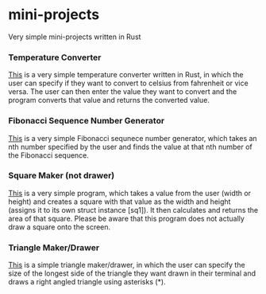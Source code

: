 # mini-projects
Very simple mini-projects written in Rust

### Temperature Converter
<a href='https://github.com/sudo-harun/mini-projects/blob/main/temperature-converter/main.rs'>This</a> is a very simple temperature converter written in Rust, in which the user can specify if they want to convert to celsius from fahrenheit or vice versa. The user can then enter the value they want to convert and the program converts that value and returns the converted value.

### Fibonacci Sequence Number Generator
<a href='https://github.com/sudo-harun/mini-projects/blob/main/nth-fibo-num-gen/main.rs'>This</a> is a very simple Fibonacci sequnece number generator, which takes an nth number specified by the user and finds the value at that nth number of the Fibonacci sequence.

### Square Maker (not drawer)
<a href='https://github.com/sudo-harun/mini-projects/blob/main/square-maker/main.rs'>This</a> is a very simple program, which takes a value from the user (width or height) and creates a square with that value as the width and height (assigns it to its own struct instance [sq1]). It then calculates and returns the area of that square. Please be aware that this program does not actually draw a square onto the screen.

### Triangle Maker/Drawer
<a href='https://github.com/sudo-harun/mini-projects/blob/main/triangle-maker-1/main.rs'>This</a> is a simple triangle maker/drawer, in which the user can specify the size of the longest side of the triangle they want drawn in their terminal and draws a right angled triangle using asterisks (*).
